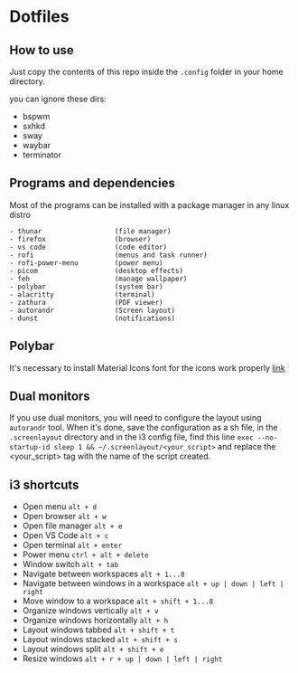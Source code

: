 # Dotfiles

## How to use
Just copy the contents of this repo inside the `.config` folder in your home directory.

you can ignore these dirs:
- bspwm
- sxhkd
- sway
- waybar
- terminator

## Programs and dependencies
Most of the programs can be installed with a package manager in any linux distro

```
- thunar                  (file manager)
- firefox                 (browser)
- vs code                 (code editor)
- rofi                    (menus and task runner)
- rofi-power-menu         (power menu)
- picom                   (desktop effects)
- feh                     (manage wallpaper)
- polybar                 (system bar)
- alacritty               (terminal)
- zathura                 (PDF viewer)
- autorandr               (Screen layout)
- dunst                   (notifications)
```

## Polybar
It's necessary to install Material Icons font for the icons work properly
[link](https://github.com/google/material-design-icons/blob/master/font/MaterialIcons-Regular.ttf)

## Dual monitors
If you use dual monitors, you will need to configure the layout using `autorandr` tool. When it's done, save the configuration as a sh file, in the `.screenlayout` directory
and in the i3 config file, find this line `exec --no-startup-id sleep 1 && ~/.screenlayout/<your_script>` and replace the <your_script> tag with the name of the script created.

## i3 shortcuts
- Open menu `alt + d`
- Open browser `alt + w`
- Open file manager `alt + e`
- Open VS Code `alt + c`
- Open terminal `alt + enter`
- Power menu `ctrl + alt + delete`
- Window switch `alt + tab`
- Navigate between workspaces `alt + 1...8`
- Navigate between windows in a workspace `alt + up | down | left | right`
- Move window to a workspace `alt + shift + 1...8`
- Organize windows vertically `alt + v`
- Organize windows horizontally `alt + h`
- Layout windows tabbed `alt + shift + t`
- Layout windows stacked `alt + shift + s`
- Layout windows split `alt + shift + e`
- Resize windows `alt + r + up | down | left | right`
